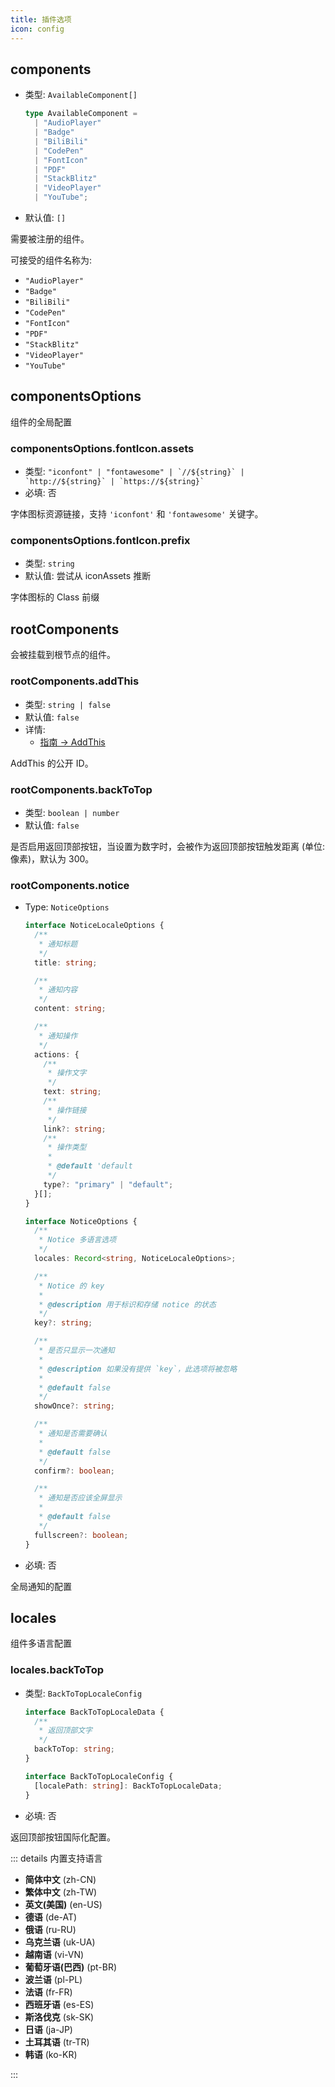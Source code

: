 ```yaml
---
title: 插件选项
icon: config
---
```


## components

- 类型: `AvailableComponent[]`

  ```ts
  type AvailableComponent =
    | "AudioPlayer"
    | "Badge"
    | "BiliBili"
    | "CodePen"
    | "FontIcon"
    | "PDF"
    | "StackBlitz"
    | "VideoPlayer"
    | "YouTube";
  ```

- 默认值: `[]`

需要被注册的组件。

可接受的组件名称为:

- `"AudioPlayer"`
- `"Badge"`
- `"BiliBili"`
- `"CodePen"`
- `"FontIcon"`
- `"PDF"`
- `"StackBlitz"`
- `"VideoPlayer"`
- `"YouTube"`

## componentsOptions

组件的全局配置

### componentsOptions.fontIcon.assets

- 类型: `` "iconfont" | "fontawesome" | `//${string}` | `http://${string}` | `https://${string}`  ``
- 必填: 否

字体图标资源链接，支持 `'iconfont'` 和 `'fontawesome'` 关键字。

### componentsOptions.fontIcon.prefix

- 类型: `string`
- 默认值: 尝试从 iconAssets 推断

字体图标的 Class 前缀

## rootComponents

会被挂载到根节点的组件。

### rootComponents.addThis

- 类型: `string | false`
- 默认值: `false`
- 详情:
  - [指南 → AddThis](./guide/addthis.md#使用)

AddThis 的公开 ID。

### rootComponents.backToTop

- 类型: `boolean | number`
- 默认值: `false`

是否启用返回顶部按钮，当设置为数字时，会被作为返回顶部按钮触发距离 (单位: 像素)，默认为 300。

### rootComponents.notice

- Type: `NoticeOptions`

  ```ts
  interface NoticeLocaleOptions {
    /**
     * 通知标题
     */
    title: string;

    /**
     * 通知内容
     */
    content: string;

    /**
     * 通知操作
     */
    actions: {
      /**
       * 操作文字
       */
      text: string;
      /**
       * 操作链接
       */
      link?: string;
      /**
       * 操作类型
       *
       * @default 'default
       */
      type?: "primary" | "default";
    }[];
  }

  interface NoticeOptions {
    /**
     * Notice 多语言选项
     */
    locales: Record<string, NoticeLocaleOptions>;

    /**
     * Notice 的 key
     *
     * @description 用于标识和存储 notice 的状态
     */
    key?: string;

    /**
     * 是否只显示一次通知
     *
     * @description 如果没有提供 `key`，此选项将被忽略
     *
     * @default false
     */
    showOnce?: string;

    /**
     * 通知是否需要确认
     *
     * @default false
     */
    confirm?: boolean;

    /**
     * 通知是否应该全屏显示
     *
     * @default false
     */
    fullscreen?: boolean;
  }
  ```

- 必填: 否

全局通知的配置

## locales

组件多语言配置

### locales.backToTop

- 类型: `BackToTopLocaleConfig`

  ```ts
  interface BackToTopLocaleData {
    /**
     * 返回顶部文字
     */
    backToTop: string;
  }

  interface BackToTopLocaleConfig {
    [localePath: string]: BackToTopLocaleData;
  }
  ```

- 必填: 否

返回顶部按钮国际化配置。

::: details 内置支持语言

- **简体中文** (zh-CN)
- **繁体中文** (zh-TW)
- **英文(美国)** (en-US)
- **德语** (de-AT)
- **俄语** (ru-RU)
- **乌克兰语** (uk-UA)
- **越南语** (vi-VN)
- **葡萄牙语(巴西)** (pt-BR)
- **波兰语** (pl-PL)
- **法语** (fr-FR)
- **西班牙语** (es-ES)
- **斯洛伐克** (sk-SK)
- **日语** (ja-JP)
- **土耳其语** (tr-TR)
- **韩语** (ko-KR)

:::
